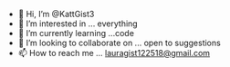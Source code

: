 - 👋 Hi, I’m @KattGist3
- 👀 I’m interested in ... everything
- 🌱 I’m currently learning ...code
- 💞️ I’m looking to collaborate on ... open to suggestions
- 📫 How to reach me ... lauragist122518@gmail.com

<!---
KattGist3/KattGist3 is a ✨ special ✨ repository because its `README.md` (this file) appears on your GitHub profile.
You can click the Preview link to take a look at your changes.
--->
